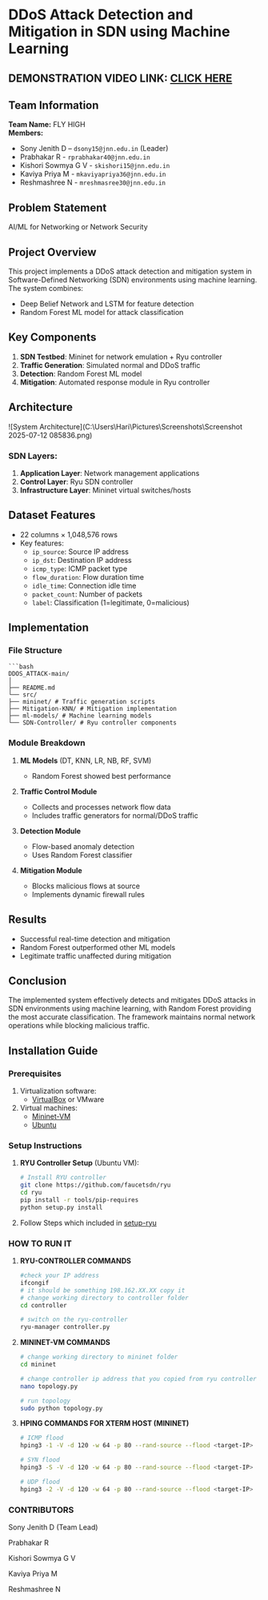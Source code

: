 # DDoS Attack Detection and Mitigation in SDN using Machine Learning
## DEMONSTRATION VIDEO LINK: [CLICK HERE]( https://drive.google.com/file/d/1VqVv_F0M-7--Cfk5W-j86Hxce5wvo6kB/view?usp=drive_link )
## Team Information
**Team Name:** FLY HIGH  
**Members:**
- Sony Jenith D – `dsony15@jnn.edu.in` (Leader)
- Prabhakar R - `rprabhakar40@jnn.edu.in`
- Kishori Sowmya G V - `skishori15@jnn.edu.in`
- Kaviya Priya M - `mkaviyapriya36@jnn.edu.in`
- Reshmashree N - `mreshmasree30@jnn.edu.in`

## Problem Statement
AI/ML for Networking or Network Security

## Project Overview
This project implements a DDoS attack detection and mitigation system in Software-Defined Networking (SDN) environments using machine learning. The system combines:
- Deep Belief Network and LSTM for feature detection
- Random Forest ML model for attack classification

## Key Components
1. **SDN Testbed**: Mininet for network emulation + Ryu controller
2. **Traffic Generation**: Simulated normal and DDoS traffic
3. **Detection**: Random Forest ML model
4. **Mitigation**: Automated response module in Ryu controller

## Architecture
![System Architecture](C:\Users\Hari\Pictures\Screenshots\Screenshot 2025-07-12 085836.png)

### SDN Layers:
1. **Application Layer**: Network management applications
2. **Control Layer**: Ryu SDN controller
3. **Infrastructure Layer**: Mininet virtual switches/hosts

## Dataset Features
- 22 columns × 1,048,576 rows
- Key features:
  - `ip_source`: Source IP address
  - `ip_dst`: Destination IP address
  - `icmp_type`: ICMP packet type
  - `flow_duration`: Flow duration time
  - `idle_time`: Connection idle time
  - `packet_count`: Number of packets
  - `label`: Classification (1=legitimate, 0=malicious)

## Implementation

### File Structure
    ```bash
    DDOS_ATTACK-main/
    │
    ├── README.md
    └── src/
    ├── mininet/ # Traffic generation scripts
    ├── Mitigation-KNN/ # Mitigation implementation
    ├── ml-models/ # Machine learning models
    └── SDN-Controller/ # Ryu controller components


### Module Breakdown
1. **ML Models** (DT, KNN, LR, NB, RF, SVM)
   - Random Forest showed best performance
   
2. **Traffic Control Module**
   - Collects and processes network flow data
   - Includes traffic generators for normal/DDoS traffic

3. **Detection Module**
   - Flow-based anomaly detection
   - Uses Random Forest classifier

4. **Mitigation Module**
   - Blocks malicious flows at source
   - Implements dynamic firewall rules

## Results
- Successful real-time detection and mitigation
- Random Forest outperformed other ML models
- Legitimate traffic unaffected during mitigation

## Conclusion
The implemented system effectively detects and mitigates DDoS attacks in SDN environments using machine learning, with Random Forest providing the most accurate classification. The framework maintains normal network operations while blocking malicious traffic.

## Installation Guide

### Prerequisites
1. Virtualization software:
   - [VirtualBox](https://www.virtualbox.org/wiki/Downloads) or VMware
2. Virtual machines:
   - [Mininet-VM](https://github.com/mininet/mininet/releases/)
   - [Ubuntu](https://ubuntu.com/download/desktop)

### Setup Instructions
1. **RYU Controller Setup** (Ubuntu VM):
   ```bash
   # Install RYU controller
   git clone https://github.com/faucetsdn/ryu
   cd ryu
   pip install -r tools/pip-requires
   python setup.py install
2. Follow Steps which included in [setup-ryu](https://heltale.com/sdn/setting_up_ryu/)

### HOW TO RUN IT
1. **RYU-CONTROLLER COMMANDS**
   ```bash
   #check your IP address
   ifcongif
   # it should be something 198.162.XX.XX copy it
   # change working directory to controller folder
   cd controller

   # switch on the ryu-controller
   ryu-manager controller.py

2. **MININET-VM COMMANDS**
   ```bash
   # change working directory to mininet folder
   cd mininet

   # change controller ip address that you copied from ryu controller ip
   nano topology.py

   # run topology
   sudo python topology.py

3. **HPING COMMANDS FOR XTERM HOST (MININET)**
   ```bash
   # ICMP flood
   hping3 -1 -V -d 120 -w 64 -p 80 --rand-source --flood <target-IP>

   # SYN flood
   hping3 -S -V -d 120 -w 64 -p 80 --rand-source --flood <target-IP>

   # UDP flood
   hping3 -2 -V -d 120 -w 64 -p 80 --rand-source --flood <target-IP>

 ### CONTRIBUTORS

 Sony Jenith D (Team Lead)
 
 Prabhakar R

 Kishori Sowmya G V

 Kaviya Priya M

 Reshmashree N

